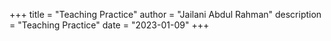 +++
title = "Teaching Practice"
author = "Jailani Abdul Rahman"
description = "Teaching Practice"
date = "2023-01-09"
+++